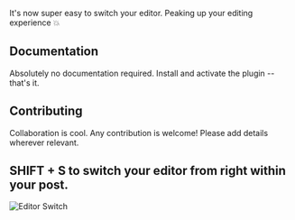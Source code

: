 It's now super easy to switch your editor. Peaking up your editing experience :boom:

## Documentation
Absolutely no documentation required. Install and activate the plugin -- that's it. 


## Contributing

Collaboration is cool. Any contribution is welcome! Please add details wherever relevant.

## SHIFT + S to switch your editor from right within your post.
![Editor Switch](https://media.giphy.com/media/3ohzdFHDBEG32PmWJO/giphy.gif)